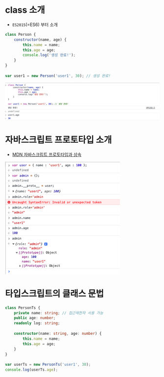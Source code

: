 # class 소개
- `ES2015`(=ES6) 부터 소개
```js
class Person {
    constructor(name, age) {
        this.name = name;
        this.age = age;
        console.log('생성 완료!');
    }
}

var user1 = new Person('user1', 30); // 생성 완료!
```
<img src="./images/8.class/1.class.png"/>

# 자바스크립트 프로토타입 소개
- [MDN 자바스크립트 프로토타입과 상속](https://developer.mozilla.org/en-US/docs/Web/JavaScript/Inheritance_and_the_prototype_chain)   
<img src="./images/8.class/2.prototype.png"/>


# 타입스크립트의 클래스 문법
```ts
class PersonTs {
    private name: string; // 접근제한자 사용 가능
    public age: number;
    readonly log: string;

    constructor(name: string, age: number) {
        this.name = name;
        this.age = age;
    }
}

var userTs = new PersonTs('user1', 30);
console.log(userTs.age);
```